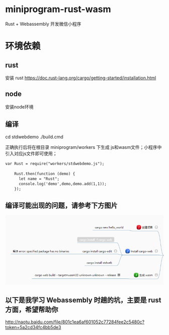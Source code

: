 # miniprogram-rust-wasm

Rust + Webassembly 开发微信小程序

# 环境依赖
## rust
安装 rust 
    https://doc.rust-lang.org/cargo/getting-started/installation.html
## node
 安装node环境
 
## 编译

cd stdwebdemo
./build.cmd

正确执行后将在根目录 miniprogram/workers 下生成 js和wasm文件；小程序中引入对应js文件即可使用；
````angular2html
var Rust = require("workers/stdwebdemo.js");

    Rust.then(function (demo) {
      let name = "Rust";
      console.log('demo',demo,demo.add(1,1));
    });
````

## 编译可能出现的问题，请参考下方图片
![链接](./rust.png)

## 以下是我学习 Webassembly 时趟的坑，主要是 rust 方面，希望帮助你

http://naotu.baidu.com/file/801c1ea6af601052c77284fee2c5480c?token=5a2cd34fc4bb5de3

